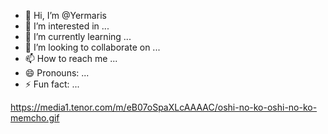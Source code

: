 - 👋 Hi, I’m @Yermaris
- 👀 I’m interested in ...
- 🌱 I’m currently learning ...
- 💞️ I’m looking to collaborate on ...
- 📫 How to reach me ...
- 😄 Pronouns: ...
- ⚡ Fun fact: ...

<!---
Yermaris/Yermaris is a ✨ special ✨ repository because its `README.md` (this file) appears on your GitHub profile.
You can click the Preview link to take a look at your changes.
--->
https://media1.tenor.com/m/eB07oSpaXLcAAAAC/oshi-no-ko-oshi-no-ko-memcho.gif
